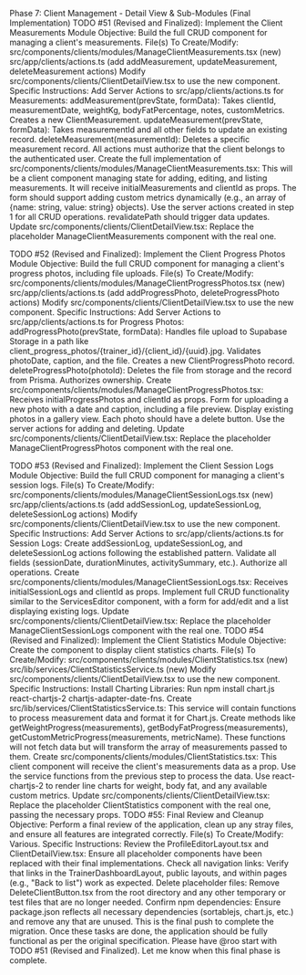 Phase 7: Client Management - Detail View & Sub-Modules (Final Implementation)
TODO #51 (Revised and Finalized): Implement the Client Measurements Module
Objective: Build the full CRUD component for managing a client's measurements.
File(s) To Create/Modify:
src/components/clients/modules/ManageClientMeasurements.tsx (new)
src/app/clients/actions.ts (add addMeasurement, updateMeasurement, deleteMeasurement actions)
Modify src/components/clients/ClientDetailView.tsx to use the new component.
Specific Instructions:
Add Server Actions to src/app/clients/actions.ts for Measurements:
addMeasurement(prevState, formData): Takes clientId, measurementDate, weightKg, bodyFatPercentage, notes, customMetrics. Creates a new ClientMeasurement.
updateMeasurement(prevState, formData): Takes measurementId and all other fields to update an existing record.
deleteMeasurement(measurementId): Deletes a specific measurement record.
All actions must authorize that the client belongs to the authenticated user.
Create the full implementation of src/components/clients/modules/ManageClientMeasurements.tsx:
This will be a client component managing state for adding, editing, and listing measurements.
It will receive initialMeasurements and clientId as props.
The form should support adding custom metrics dynamically (e.g., an array of {name: string, value: string} objects).
Use the server actions created in step 1 for all CRUD operations. revalidatePath should trigger data updates.
Update src/components/clients/ClientDetailView.tsx:
Replace the placeholder ManageClientMeasurements component with the real one.








TODO #52 (Revised and Finalized): Implement the Client Progress Photos Module
Objective: Build the full CRUD component for managing a client's progress photos, including file uploads.
File(s) To Create/Modify:
src/components/clients/modules/ManageClientProgressPhotos.tsx (new)
src/app/clients/actions.ts (add addProgressPhoto, deleteProgressPhoto actions)
Modify src/components/clients/ClientDetailView.tsx to use the new component.
Specific Instructions:
Add Server Actions to src/app/clients/actions.ts for Progress Photos:
addProgressPhoto(prevState, formData): Handles file upload to Supabase Storage in a path like client_progress_photos/{trainer_id}/{client_id}/{uuid}.jpg. Validates photoDate, caption, and the file. Creates a new ClientProgressPhoto record.
deleteProgressPhoto(photoId): Deletes the file from storage and the record from Prisma. Authorizes ownership.
Create src/components/clients/modules/ManageClientProgressPhotos.tsx:
Receives initialProgressPhotos and clientId as props.
Form for uploading a new photo with a date and caption, including a file preview.
Display existing photos in a gallery view. Each photo should have a delete button.
Use the server actions for adding and deleting.
Update src/components/clients/ClientDetailView.tsx:
Replace the placeholder ManageClientProgressPhotos component with the real one.










TODO #53 (Revised and Finalized): Implement the Client Session Logs Module
Objective: Build the full CRUD component for managing a client's session logs.
File(s) To Create/Modify:
src/components/clients/modules/ManageClientSessionLogs.tsx (new)
src/app/clients/actions.ts (add addSessionLog, updateSessionLog, deleteSessionLog actions)
Modify src/components/clients/ClientDetailView.tsx to use the new component.
Specific Instructions:
Add Server Actions to src/app/clients/actions.ts for Session Logs:
Create addSessionLog, updateSessionLog, and deleteSessionLog actions following the established pattern.
Validate all fields (sessionDate, durationMinutes, activitySummary, etc.).
Authorize all operations.
Create src/components/clients/modules/ManageClientSessionLogs.tsx:
Receives initialSessionLogs and clientId as props.
Implement full CRUD functionality similar to the ServicesEditor component, with a form for add/edit and a list displaying existing logs.
Update src/components/clients/ClientDetailView.tsx:
Replace the placeholder ManageClientSessionLogs component with the real one.
TODO #54 (Revised and Finalized): Implement the Client Statistics Module
Objective: Create the component to display client statistics charts.
File(s) To Create/Modify:
src/components/clients/modules/ClientStatistics.tsx (new)
src/lib/services/ClientStatisticsService.ts (new)
Modify src/components/clients/ClientDetailView.tsx to use the new component.
Specific Instructions:
Install Charting Libraries:
Run npm install chart.js react-chartjs-2 chartjs-adapter-date-fns.
Create src/lib/services/ClientStatisticsService.ts:
This service will contain functions to process measurement data and format it for Chart.js.
Create methods like getWeightProgress(measurements), getBodyFatProgress(measurements), getCustomMetricProgress(measurements, metricName). These functions will not fetch data but will transform the array of measurements passed to them.
Create src/components/clients/modules/ClientStatistics.tsx:
This client component will receive the client's measurements data as a prop.
Use the service functions from the previous step to process the data.
Use react-chartjs-2 to render line charts for weight, body fat, and any available custom metrics.
Update src/components/clients/ClientDetailView.tsx:
Replace the placeholder ClientStatistics component with the real one, passing the necessary props.
TODO #55: Final Review and Cleanup
Objective: Perform a final review of the application, clean up any stray files, and ensure all features are integrated correctly.
File(s) To Create/Modify: Various.
Specific Instructions:
Review the ProfileEditorLayout.tsx and ClientDetailView.tsx: Ensure all placeholder components have been replaced with their final implementations.
Check all navigation links: Verify that links in the TrainerDashboardLayout, public layouts, and within pages (e.g., "Back to list") work as expected.
Delete placeholder files: Remove DeleteClientButton.tsx from the root directory and any other temporary or test files that are no longer needed.
Confirm npm dependencies: Ensure package.json reflects all necessary dependencies (sortablejs, chart.js, etc.) and remove any that are unused.
This is the final push to complete the migration. Once these tasks are done, the application should be fully functional as per the original specification.
Please have @roo start with TODO #51 (Revised and Finalized). Let me know when this final phase is complete.